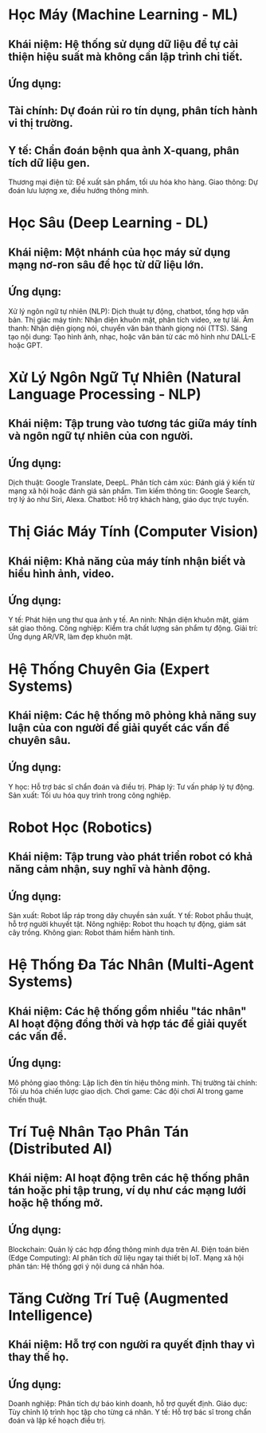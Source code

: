 # Học Máy (Machine Learning - ML)
## Khái niệm: Hệ thống sử dụng dữ liệu để tự cải thiện hiệu suất mà không cần lập trình chi tiết.
## Ứng dụng:
## Tài chính: Dự đoán rủi ro tín dụng, phân tích hành vi thị trường.
## Y tế: Chẩn đoán bệnh qua ảnh X-quang, phân tích dữ liệu gen.
Thương mại điện tử: Đề xuất sản phẩm, tối ưu hóa kho hàng.
Giao thông: Dự đoán lưu lượng xe, điều hướng thông minh.

# Học Sâu (Deep Learning - DL)
## Khái niệm: Một nhánh của học máy sử dụng mạng nơ-ron sâu để học từ dữ liệu lớn.
## Ứng dụng:
Xử lý ngôn ngữ tự nhiên (NLP): Dịch thuật tự động, chatbot, tổng hợp văn bản.
Thị giác máy tính: Nhận diện khuôn mặt, phân tích video, xe tự lái.
Âm thanh: Nhận diện giọng nói, chuyển văn bản thành giọng nói (TTS).
Sáng tạo nội dung: Tạo hình ảnh, nhạc, hoặc văn bản từ các mô hình như DALL-E hoặc GPT.

# Xử Lý Ngôn Ngữ Tự Nhiên (Natural Language Processing - NLP)
## Khái niệm: Tập trung vào tương tác giữa máy tính và ngôn ngữ tự nhiên của con người.
## Ứng dụng:
Dịch thuật: Google Translate, DeepL.
Phân tích cảm xúc: Đánh giá ý kiến từ mạng xã hội hoặc đánh giá sản phẩm.
Tìm kiếm thông tin: Google Search, trợ lý ảo như Siri, Alexa.
Chatbot: Hỗ trợ khách hàng, giáo dục trực tuyến.

# Thị Giác Máy Tính (Computer Vision)
## Khái niệm: Khả năng của máy tính nhận biết và hiểu hình ảnh, video.
## Ứng dụng:
Y tế: Phát hiện ung thư qua ảnh y tế.
An ninh: Nhận diện khuôn mặt, giám sát giao thông.
Công nghiệp: Kiểm tra chất lượng sản phẩm tự động.
Giải trí: Ứng dụng AR/VR, làm đẹp khuôn mặt.

# Hệ Thống Chuyên Gia (Expert Systems)
## Khái niệm: Các hệ thống mô phỏng khả năng suy luận của con người để giải quyết các vấn đề chuyên sâu.
## Ứng dụng:
Y học: Hỗ trợ bác sĩ chẩn đoán và điều trị.
Pháp lý: Tư vấn pháp lý tự động.
Sản xuất: Tối ưu hóa quy trình trong công nghiệp.

# Robot Học (Robotics)
## Khái niệm: Tập trung vào phát triển robot có khả năng cảm nhận, suy nghĩ và hành động.
## Ứng dụng:
Sản xuất: Robot lắp ráp trong dây chuyền sản xuất.
Y tế: Robot phẫu thuật, hỗ trợ người khuyết tật.
Nông nghiệp: Robot thu hoạch tự động, giám sát cây trồng.
Không gian: Robot thám hiểm hành tinh.

# Hệ Thống Đa Tác Nhân (Multi-Agent Systems)
## Khái niệm: Các hệ thống gồm nhiều "tác nhân" AI hoạt động đồng thời và hợp tác để giải quyết các vấn đề.
## Ứng dụng:
Mô phỏng giao thông: Lập lịch đèn tín hiệu thông minh.
Thị trường tài chính: Tối ưu hóa chiến lược giao dịch.
Chơi game: Các đội chơi AI trong game chiến thuật.

# Trí Tuệ Nhân Tạo Phân Tán (Distributed AI)
## Khái niệm: AI hoạt động trên các hệ thống phân tán hoặc phi tập trung, ví dụ như các mạng lưới hoặc hệ thống mở.
## Ứng dụng:
Blockchain: Quản lý các hợp đồng thông minh dựa trên AI.
Điện toán biên (Edge Computing): AI phân tích dữ liệu ngay tại thiết bị IoT.
Mạng xã hội phân tán: Hệ thống gợi ý nội dung cá nhân hóa.

# Tăng Cường Trí Tuệ (Augmented Intelligence)
## Khái niệm: Hỗ trợ con người ra quyết định thay vì thay thế họ.
## Ứng dụng:
Doanh nghiệp: Phân tích dự báo kinh doanh, hỗ trợ quyết định.
Giáo dục: Tùy chỉnh lộ trình học tập cho từng cá nhân.
Y tế: Hỗ trợ bác sĩ trong chẩn đoán và lập kế hoạch điều trị.

